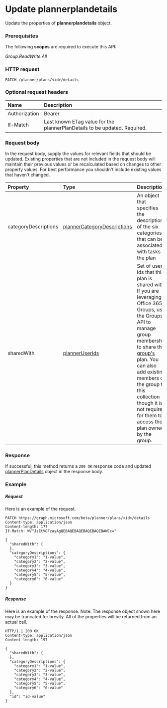 # Update plannerplandetails

Update the properties of **plannerplandetails** object.
### Prerequisites
The following **scopes** are required to execute this API: 

*Group.ReadWrite.All*
### HTTP request
<!-- { "blockType": "ignored" } -->
```http
PATCH /planner/plans/<id>/details
```
### Optional request headers
| Name       | Description|
|:-----------|:-----------|
| Authorization  | Bearer <code>|
| If-Match  | Last known ETag value for the plannerPlanDetails to be updated. Required.|

### Request body
In the request body, supply the values for relevant fields that should be updated. Existing properties that are not included in the request body will maintain their previous values or be recalculated based on changes to other property values. For best performance you shouldn't include existing values that haven't changed.

| Property	   | Type	|Description|
|:---------------|:--------|:----------|
|categoryDescriptions|[plannerCategoryDescriptions](../resources/plannercategorydescriptions.md)|An object that specifies the descriptions of the six categories that can be associated with tasks in the plan|
|sharedWith|[plannerUserIds](../resources/planneruserids.md)|Set of user ids that this plan is shared with. If you are leveraging Office 365 Groups, use the Groups API to manage group membership to share the [group's](../resources/group.md) plan. You can also add existing members of the group to this collection though it is not required for them to access the plan owned by the group.|

### Response
If successful, this method returns a `200 OK` response code and updated [plannerPlanDetails](../resources/plannerplandetails.md) object in the response body.
### Example
##### Request
Here is an example of the request.
<!-- {
  "blockType": "request",
  "name": "update_plannerplandetails"
}-->
```http
PATCH https://graph.microsoft.com/beta/planner/plans/<id>/details
Content-type: application/json
Content-length: 177
If-Match: W/"JzEtVGFzayAgQEBAQEBAQEBAQEBAQEBAWCc="

{
  "sharedWith": {
  },
  "categoryDescriptions": {
    "category1": "1-value",
    "category2": "2-value",
    "category3": "3-value",
    "category4": "4-value",
    "category5": "5-value",
    "category6": "6-value"
  }
}
```
##### Response
Here is an example of the response. Note: The response object shown here may be truncated for brevity. All of the properties will be returned from an actual call.
<!-- {
  "blockType": "response",
  "truncated": true,
  "@odata.type": "microsoft.graph.plannerPlanDetails"
} -->
```http
HTTP/1.1 200 OK
Content-type: application/json
Content-length: 197

{
  "sharedWith": {
  },
  "categoryDescriptions": {
    "category1": "1-value",
    "category2": "2-value",
    "category3": "3-value",
    "category4": "4-value",
    "category5": "5-value",
    "category6": "6-value"
  },
  "id": "id-value"
}
```

<!-- uuid: 8fcb5dbc-d5aa-4681-8e31-b001d5168d79
2015-10-25 14:57:30 UTC -->
<!-- {
  "type": "#page.annotation",
  "description": "Update plannerplandetails",
  "keywords": "",
  "section": "documentation",
  "tocPath": ""
}-->